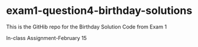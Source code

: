 # exam1-question4-birthday-solutions
This is the GitHib repo for the Birthday Solution Code from Exam 1

In-class Assignment-February 15
